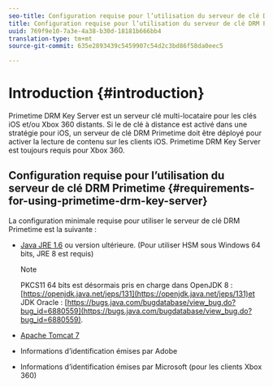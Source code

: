 ```yaml
---
seo-title: Configuration requise pour l’utilisation du serveur de clé DRM Primetime
title: Configuration requise pour l’utilisation du serveur de clé DRM Primetime
uuid: 769f9e10-7a3e-4a38-b30d-18181b666bb4
translation-type: tm+mt
source-git-commit: 635e2893439c5459907c54d2c3bd86f58da0eec5

---
```



# Introduction {#introduction}

Primetime DRM Key Server est un serveur clé multi-locataire pour les clés iOS et/ou Xbox 360 distants. Si le  de clé à distance est activé dans une stratégie pour iOS, un serveur de clé DRM Primetime doit être déployé pour activer la lecture de contenu sur les clients iOS. Primetime DRM Key Server est toujours requis pour Xbox 360.

## Configuration requise pour l’utilisation du serveur de clé DRM Primetime {#requirements-for-using-primetime-drm-key-server}

La configuration minimale requise pour utiliser le serveur de clé DRM Primetime est la suivante :

* [Java JRE 1.6](https://www.oracle.com/technetwork/java/javase/downloads/index.html) ou version ultérieure. (Pour utiliser HSM sous Windows 64 bits, JRE 8 est requis)

   >[!NOTE]
   >
   >PKCS11 64 bits est désormais pris en charge dans OpenJDK 8 : [https://openjdk.java.net/jeps/131](https://openjdk.java.net/jeps/131)et JDK Oracle : [https://bugs.java.com/bugdatabase/view_bug.do?bug_id=6880559](https://bugs.java.com/bugdatabase/view_bug.do?bug_id=6880559).

* [Apache Tomcat 7](https://tomcat.apache.org)
* Informations d’identification émises par Adobe
* Informations d’identification émises par Microsoft (pour les clients Xbox 360)